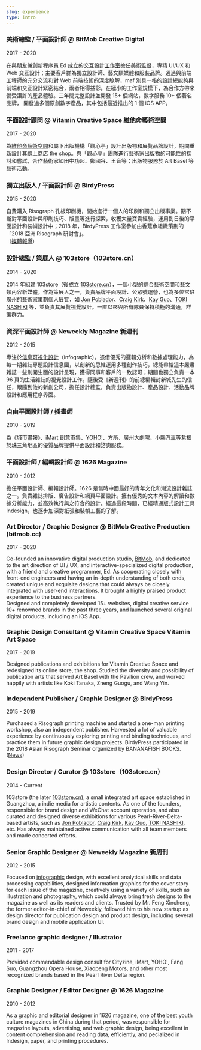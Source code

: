 ```yaml
---
slug: experience
type: intro
---
```


### 美術總監 / 平面設計師 @ BitMob Creative Digital

2017 - 2020

在與朋友兼創新程序員 Ed 成立的交互設計[工作室](https://www.bitmob.cc/)擔任美術監督，專精 UI/UX 和 Web 交互設計；主要客戶群為獨立設計師、藝文類媒體和服裝品牌。通過與前端工程師的充分交流和對 Web 前端技術的深度瞭解，maf 別具一格的設計總能夠與前端和交互設計緊密結合，兩者相得益彰。在極小的工作室規模下，為合作方帶來備受讚許的產品體驗。三年間完整設計並開發 15+ 個網站，數字服務 10+ 個著名品牌， 開發過多個原創數字產品，其中包括最近推出的 1 個 iOS APP。

### 平面設計顧問 @ Vitamin Creative Space 維他命藝術空間

2017 - 2020

為[維他命藝術空間](http://www.vitamincreativespace.art/cn/)和屬下出版機構「觀心亭」設計出版物和展覽品牌設計，期間重新設計其線上商店 the shop。與「觀心亭」團隊進行藝術家出版物的可能性的探討和嘗試，合作藝術家如田中功起、鄭國谷、王音等；出版物服務於 Art Basel 等藝術活動。

### 獨立出版人 / 平面設計師 @ BirdyPress

2015 - 2020

自費購入 Risograph 孔板印刷機，開始進行一個人的印刷和獨立出版事業。期不斷對平面設計與印刷技巧、版畫等進行探索，收穫大量寶貴經驗，運用到日後的平面設計和裝幀設計中；2018 年，BirdyPress 工作室參加由香蕉魚組織策劃的「2018 亞洲 Risograph 研討會」。<br/>（[媒體報導](https://read01.com/zh-hk/kEmm6o4.html)）

### 設計總監 / 策展人 @ 103store（103store.cn）

2014 - 2020

2014 年組建 103store（後成立 [103store.cn](https://103store.cn/)），一個小型的綜合藝術空間和藝文類內容新媒體。作為策展人之一，負責品牌平面設計、公眾號運營，也為多位常駐廣州的藝術家策劃個人展覽，如 [Jon Poblador](https://maf-works.com/work/jon-pobladors-visible-meditation-exhibition-vi)、[Craig Kirk](https://maf-works.com/work/craig-kirks-street-cartoon-exhibition-vi)、[Kay Guo](https://maf-works.com/work/a-pile-of-shit-another-type-of-jewellery-vi)、[TOKI NASHIKI](https://maf-works.com/work/from-earth-pottery-exhibition-vi) 等，並負責其展覽視覺設計。一直以來與所有隊員保持積極的溝通，群策群力。

### 資深平面設計師 @ Neweekly Magazine 新週刊

2012 - 2015

專注於[信息可視化設計](https://maf-works.com/work/infographic-collection-1)（infographic）。憑借優秀的邏輯分析和數據處理能力，為每一期雜誌專題設計信息圖，以創新的思維運用多種創作技巧，總能帶給這本嚴肅雜誌一些別開生面的設計呈現，獲得同事和客戶的一致認可；期間也獨立負責一本 96 頁的生活雜誌的視覺設計工作。隨後受《新週刊》的前總編輯封新城先生的信任，跟隨到他的新創公司，擔任設計總監，負責出版物設計、產品設計、活動品牌設計和應用程序界面。

### 自由平面設計師 / 插畫師

2010 - 2019

為《城市畫報》、iMart 創意市集、YOHO!、方所、廣州大劇院、小鵬汽車等紮根於珠三角地區的優質品牌提供平面設計和諮詢服務。

### 平面設計師 / 編輯設計師 @ 1626 Magazine

2010 - 2012

擔任平面設計師、編輯設計師。1626 是當時中國最好的青年文化和潮流設計雜誌之一。負責雜誌排版、廣告設計和網頁平面設計。擁有優秀的文本內容的解讀和數據分析能力，並高效執行與之符合的設計。經過這段時間，已經精通版式設計工具 Indesign，也逐步加深對紙張和裝幀工藝的了解。

<!-- lang -->

### Art Director / Graphic Designer @ BitMob Creative Production (bitmob.cc)

2017 - 2020

Co-founded an innovative digital production studio, [BitMob](https://www.bitmob.cc/), and dedicated to the art direction of UI / UX, and interactive-specialized digital production, with a friend and creative programmer, Ed.
As cooperating closely with front-end engineers and having an in-depth understanding of both ends,
created unique and exquisite designs that could always be closely integrated with user-end interactions. It brought a highly praised product experience to the business partners.<br/>
Designed and completely developed 15+ websites, digital creative service 10+ renowned brands in the past three years, and launched several original digital products, including an iOS App.

### Graphic Design Consultant @ Vitamin Creative Space Vitamin Art Space

2017 - 2019

Designed publications and exhibitions for Vitamin Creative Space and redesigned its online store, the shop. Studied the diversity and possibility of publication arts that served Art Basel with the Pavilion crew, and worked happily with artists like Koki Tanaka, Zheng Guogu, and Wang Yin.

### Independent Publisher / Graphic Designer @ BirdyPress

2015 - 2019

Purchased a Risograph printing machine and started a one-man printing workshop, also an independent publisher. Harvested a lot of valuable experience by continuously exploring printing and binding techniques, and practice them in future graphic design projects. BirdyPress participated in the 2018 Asian Risograph Seminar organized by BANANAFISH BOOKS. ([News](https://read01.com/zh-hk/kEmm6o4.html))

### Design Director / Curator @ 103store（103store.cn）

2014 - Current

103store (the later [103store.cn](https://103store.cn/)), a small integrated art space established in Guangzhou, a indie media for artistic contents. As one of the founders, responsible for brand design and WeChat account operation, and also curated and designed diverse exhibitions for various Pearl-River-Delta-based artists, such as [Jon Poblador](https://maf-works.com/work/jon-pobladors-visible-meditation-exhibition-vi), [Craig Kirk](https://maf-works.com/work/craig-kirks-street-cartoon-exhibition-vi), [Kay Guo](https://maf-works.com/work/a-pile-of-shit-another-type-of-jewellery-vi), [TOKI NASHIKI](https://maf-works.com/work/from-earth-pottery-exhibition-vi), etc. Has always maintained active communication with all team members and made concerted efforts.

### Senior Graphic Designer @ Neweekly Magazine 新周刊

2012 - 2015

Focused on [infographic](https://maf-works.com/work/infographic-collection-1) design, with excellent analytical skills and data processing capabilities, designed information graphics for the cover story for each issue of the magazine, creatively using a variety of skills, such as illustration and photography, which could always bring fresh designs to the magazine as well as its readers and clients. Trusted by Mr. Feng Xincheng, the former editor-in-chief of Neweekly, followed him to his new startup as design director for publication design and product design, including several brand design and mobile application UI.

### Freelance graphic designer / Illustrator

2011 - 2017

Provided commendable design consult for Cityzine, iMart, YOHO!, Fang Suo, Guangzhou Opera House, Xiaopeng Motors, and other most recognized brands based in the Pearl River Delta region.

### Graphic Designer / Editor Designer @ 1626 Magazine

2010 - 2012

As a graphic and editorial designer in 1626 magazine, one of the best youth culture magazines in China during that period, was responsible for magazine layouts, advertising, and web graphic design, being excellent in content comprehension and reading data, efficiently, and pecialized in Indesign, paper, and printing procedures.
